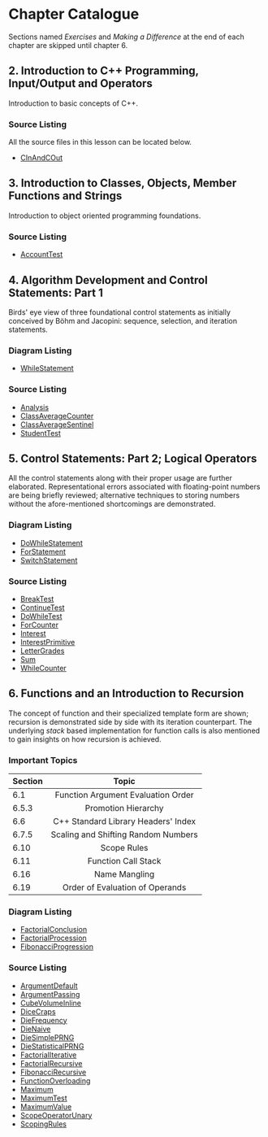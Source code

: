 # Chapter Catalogue
Sections named *Exercises* and *Making a Difference* at the end of each chapter
are skipped until chapter 6.

## 2. Introduction to C++ Programming, Input/Output and Operators
Introduction to basic concepts of C++.

### Source Listing
All the source files in this lesson can be located below.

* [CInAndCOut](2/CInAndCOut.cpp)

## 3. Introduction to Classes, Objects, Member Functions and Strings
Introduction to object oriented programming foundations.

### Source Listing

* [AccountTest](3/AccountTest.cpp)

## 4. Algorithm Development and Control Statements: Part 1
Birds' eye view of three foundational control statements as initially conceived
by Böhm and Jacopini: sequence, selection, and iteration statements.

### Diagram Listing
* [WhileStatement](../doc/4/WhileStatement.gv)

### Source Listing

* [Analysis](4/Analysis.cpp)
* [ClassAverageCounter](4/ClassAverageCounter.cpp)
* [ClassAverageSentinel](4/ClassAverageSentinel.cpp)
* [StudentTest](4/StudentTest.cpp)

## 5. Control Statements: Part 2; Logical Operators
All the control statements along with their proper usage are further
elaborated. Representational errors associated with floating-point numbers
are being briefly reviewed; alternative techniques to storing numbers without
the afore-mentioned shortcomings are demonstrated.

### Diagram Listing
* [DoWhileStatement](../doc/5/DoWhileStatement.gv)
* [ForStatement](../doc/5/ForStatement.gv)
* [SwitchStatement](../doc/5/SwitchStatement.gv)

### Source Listing

* [BreakTest](5/BreakTest.cpp)
* [ContinueTest](5/ContinueTest.cpp)
* [DoWhileTest](5/DoWhileTest.cpp)
* [ForCounter](5/ForCounter.cpp)
* [Interest](5/Interest.cpp)
* [InterestPrimitive](5/InterestPrimitive.cpp)
* [LetterGrades](5/LetterGrades.cpp)
* [Sum](5/Sum.cpp)
* [WhileCounter](5/WhileCounter.cpp)

## 6. Functions and an Introduction to Recursion
The concept of function and their specialized template form are shown;
recursion is demonstrated side by side with its iteration counterpart. The
underlying *stack* based implementation for function calls is also mentioned to
gain insights on how recursion is achieved.

### Important Topics

| Section |                               Topic                               |
|:------- |:-----------------------------------------------------------------:|
| 6.1     |Function Argument Evaluation Order                                 |
| 6.5.3   |Promotion Hierarchy                                                |
| 6.6     |C++ Standard Library Headers' Index                                |
| 6.7.5   |Scaling and Shifting Random Numbers                                |
| 6.10    |Scope Rules                                                        |
| 6.11    |Function Call Stack                                                |
| 6.16    |Name Mangling                                                      |
| 6.19    |Order of Evaluation of Operands                                    |

### Diagram Listing

* [FactorialConclusion](../doc/6/FactorialConclusion.gv)
* [FactorialProcession](../doc/6/FactorialProcession.gv)
* [FibonacciProgression](../doc/6/FibonacciProgression.gv)

### Source Listing

* [ArgumentDefault](6/ArgumentDefault.cpp)
* [ArgumentPassing](6/ArgumentPassing.cpp)
* [CubeVolumeInline](6/CubeVolumeInline.cpp)
* [DiceCraps](6/DiceCraps.cpp)
* [DieFrequency](6/DieFrequency.cpp)
* [DieNaive](6/DieNaive.cpp)
* [DieSimplePRNG](6/DieSimplePRNG.cpp)
* [DieStatisticalPRNG](6/DieStatisticalPRNG.cpp)
* [FactorialIterative](6/FactorialIterative.cpp)
* [FactorialRecursive](6/FactorialRecursive.cpp)
* [FibonacciRecursive](6/FibonacciRecursive.cpp)
* [FunctionOverloading](6/FunctionOverloading.cpp)
* [Maximum](6/Maximum.hpp)
* [MaximumTest](6/MaximumTest.cpp)
* [MaximumValue](6/MaximumValue.cpp)
* [ScopeOperatorUnary](6/ScopeOperatorUnary.cpp)
* [ScopingRules](6/ScopingRules.cpp)
